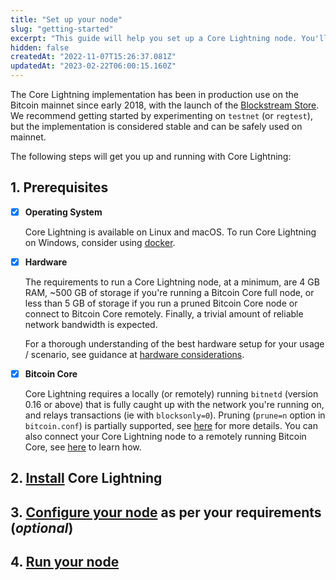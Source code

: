 ```yaml
---
title: "Set up your node"
slug: "getting-started"
excerpt: "This guide will help you set up a Core Lightning node. You'll be up and running in a jiffy!"
hidden: false
createdAt: "2022-11-07T15:26:37.081Z"
updatedAt: "2023-02-22T06:00:15.160Z"
---
```

The Core Lightning implementation has been in production use on the Bitcoin mainnet since early 2018, with the launch of the [Blockstream Store](https://blockstream.com/2018/01/16/en-lightning-charge/). We recommend getting started by experimenting on `testnet` (or `regtest`), but the implementation is considered stable and can be safely used on mainnet.

The following steps will get you up and running with Core Lightning:

## 1. Prerequisites

- [x] **Operating System**

  Core Lightning is available on Linux and macOS. To run Core Lightning on Windows, consider using [docker](doc:installation#docker).
- [x] **Hardware**

  The requirements to run a Core Lightning node, at a minimum, are 4 GB RAM, ~500 GB of storage if you're running a Bitcoin Core full node, or less than 5 GB of storage if you run a pruned Bitcoin Core node or connect to Bitcoin Core remotely. Finally, a trivial amount of reliable network bandwidth is expected.



  For a thorough understanding of the best hardware setup for your usage / scenario, see guidance at [hardware considerations](doc:hardware-considerations).
- [x] **Bitcoin Core**

  Core Lightning requires a locally (or remotely) running `bitnetd` (version 0.16 or above) that is fully caught up with the network you're running on, and relays transactions (ie with `blocksonly=0`). Pruning (`prune=n` option in `bitcoin.conf`) is partially supported, see [here](doc:bitcoin-core#using-a-pruned-bitcoin-core-node) for more details. You can also connect your Core Lightning node to a remotely running Bitcoin Core, see [here](doc:bitcoin-core#connecting-to-bitcoin-core-remotely) to learn how.

## 2. [Install](doc:installation) Core Lightning

## 3. [Configure your node](doc:configuration) as per your requirements (_optional_)

## 4. **[Run your node](doc:beginners-guide)**